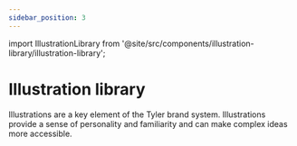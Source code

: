 ```yaml
---
sidebar_position: 3
---
```


import IllustrationLibrary from '@site/src/components/illustration-library/illustration-library';

# Illustration library

Illustrations are a key element of the Tyler brand system. Illustrations provide a sense of personality and familiarity and can make complex ideas more accessible.

<IllustrationLibrary />
